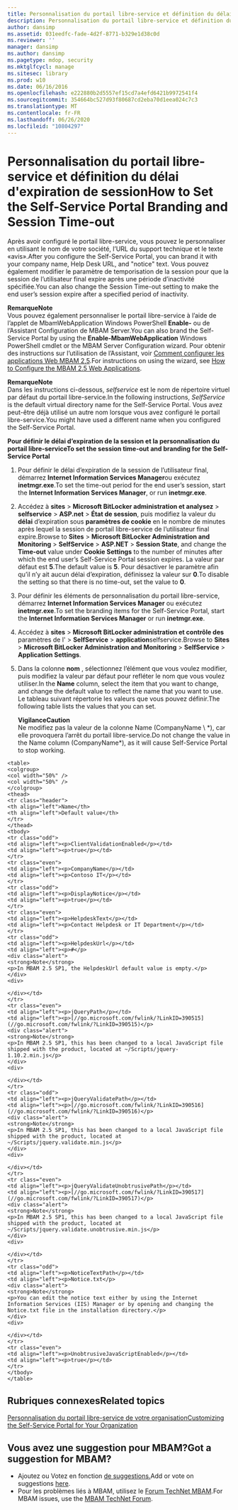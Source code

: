 ```yaml
---
title: Personnalisation du portail libre-service et définition du délai d'expiration de session
description: Personnalisation du portail libre-service et définition du délai d'expiration de session
author: dansimp
ms.assetid: 031eedfc-fade-4d2f-8771-b329e1d38c0d
ms.reviewer: ''
manager: dansimp
ms.author: dansimp
ms.pagetype: mdop, security
ms.mktglfcycl: manage
ms.sitesec: library
ms.prod: w10
ms.date: 06/16/2016
ms.openlocfilehash: e222880b2d5557ef15cd7a4efd6421b9972541f4
ms.sourcegitcommit: 354664bc527d93f80687cd2eba70d1eea024c7c3
ms.translationtype: MT
ms.contentlocale: fr-FR
ms.lasthandoff: 06/26/2020
ms.locfileid: "10804297"
---
```

# <span data-ttu-id="67956-103">Personnalisation du portail libre-service et définition du délai d'expiration de session</span><span class="sxs-lookup"><span data-stu-id="67956-103">How to Set the Self-Service Portal Branding and Session Time-out</span></span>


<span data-ttu-id="67956-104">Après avoir configuré le portail libre-service, vous pouvez le personnaliser en utilisant le nom de votre société, l’URL du support technique et le texte «avis».</span><span class="sxs-lookup"><span data-stu-id="67956-104">After you configure the Self-Service Portal, you can brand it with your company name, Help Desk URL, and "notice" text.</span></span> <span data-ttu-id="67956-105">Vous pouvez également modifier le paramètre de temporisation de la session pour que la session de l’utilisateur final expire après une période d’inactivité spécifiée.</span><span class="sxs-lookup"><span data-stu-id="67956-105">You can also change the Session Time-out setting to make the end user’s session expire after a specified period of inactivity.</span></span>

**<span data-ttu-id="67956-106">Remarque</span><span class="sxs-lookup"><span data-stu-id="67956-106">Note</span></span>**  
<span data-ttu-id="67956-107">Vous pouvez également personnaliser le portail libre-service à l’aide de l’applet de MbamWebApplication Windows PowerShell **Enable-** ou de l’Assistant Configuration de MBAM Server.</span><span class="sxs-lookup"><span data-stu-id="67956-107">You can also brand the Self-Service Portal by using the **Enable-MbamWebApplication** Windows PowerShell cmdlet or the MBAM Server Configuration wizard.</span></span> <span data-ttu-id="67956-108">Pour obtenir des instructions sur l’utilisation de l’Assistant, voir [Comment configurer les applications Web MBAM 2,5](how-to-configure-the-mbam-25-web-applications.md).</span><span class="sxs-lookup"><span data-stu-id="67956-108">For instructions on using the wizard, see [How to Configure the MBAM 2.5 Web Applications](how-to-configure-the-mbam-25-web-applications.md).</span></span>



**<span data-ttu-id="67956-109">Remarque</span><span class="sxs-lookup"><span data-stu-id="67956-109">Note</span></span>**  
<span data-ttu-id="67956-110">Dans les instructions ci-dessous, *selfservice* est le nom de répertoire virtuel par défaut du portail libre-service.</span><span class="sxs-lookup"><span data-stu-id="67956-110">In the following instructions, *SelfService* is the default virtual directory name for the Self-Service Portal.</span></span> <span data-ttu-id="67956-111">Vous avez peut-être déjà utilisé un autre nom lorsque vous avez configuré le portail libre-service.</span><span class="sxs-lookup"><span data-stu-id="67956-111">You might have used a different name when you configured the Self-Service Portal.</span></span>



**<span data-ttu-id="67956-112">Pour définir le délai d’expiration de la session et la personnalisation du portail libre-service</span><span class="sxs-lookup"><span data-stu-id="67956-112">To set the session time-out and branding for the Self-Service Portal</span></span>**

1.  <span data-ttu-id="67956-113">Pour définir le délai d’expiration de la session de l’utilisateur final, démarrez **Internet Information Services Manager**ou exécutez **inetmgr.exe**.</span><span class="sxs-lookup"><span data-stu-id="67956-113">To set the time-out period for the end user’s session, start the **Internet Information Services Manager**, or run **inetmgr.exe**.</span></span>

2.  <span data-ttu-id="67956-114">Accédez à **sites** &gt; **Microsoft BitLocker administration et analysez** &gt; **selfservice** &gt; **ASP.net** &gt; **État de session**, puis modifiez la valeur du **délai** d’expiration sous **paramètres de cookie** en le nombre de minutes après lequel la session de portail libre-service de l’utilisateur final expire.</span><span class="sxs-lookup"><span data-stu-id="67956-114">Browse to **Sites** &gt; **Microsoft BitLocker Administration and Monitoring** &gt; **SelfService** &gt; **ASP.NET** &gt; **Session State**, and change the **Time-out** value under **Cookie Settings** to the number of minutes after which the end user’s Self-Service Portal session expires.</span></span> <span data-ttu-id="67956-115">La valeur par défaut est **5**.</span><span class="sxs-lookup"><span data-stu-id="67956-115">The default value is **5**.</span></span> <span data-ttu-id="67956-116">Pour désactiver le paramètre afin qu’il n’y ait aucun délai d’expiration, définissez la valeur sur **0**.</span><span class="sxs-lookup"><span data-stu-id="67956-116">To disable the setting so that there is no time-out, set the value to **0**.</span></span>

3.  <span data-ttu-id="67956-117">Pour définir les éléments de personnalisation du portail libre-service, démarrez **Internet Information Services Manager** ou exécutez **inetmgr.exe**.</span><span class="sxs-lookup"><span data-stu-id="67956-117">To set the branding items for the Self-Service Portal, start the **Internet Information Services Manager** or run **inetmgr.exe**.</span></span>

4.  <span data-ttu-id="67956-118">Accédez à **sites** &gt; **Microsoft BitLocker administration et contrôle des** paramètres de l' &gt; **SelfService** &gt; **application**selfservice.</span><span class="sxs-lookup"><span data-stu-id="67956-118">Browse to **Sites** &gt; **Microsoft BitLocker Administration and Monitoring** &gt; **SelfService** &gt; **Application Settings**.</span></span>

5.  <span data-ttu-id="67956-119">Dans la colonne **nom** , sélectionnez l’élément que vous voulez modifier, puis modifiez la valeur par défaut pour refléter le nom que vous voulez utiliser.</span><span class="sxs-lookup"><span data-stu-id="67956-119">In the **Name** column, select the item that you want to change, and change the default value to reflect the name that you want to use.</span></span> <span data-ttu-id="67956-120">Le tableau suivant répertorie les valeurs que vous pouvez définir.</span><span class="sxs-lookup"><span data-stu-id="67956-120">The following table lists the values that you can set.</span></span>

    **<span data-ttu-id="67956-121">Vigilance</span><span class="sxs-lookup"><span data-stu-id="67956-121">Caution</span></span>**  
    <span data-ttu-id="67956-122">Ne modifiez pas la valeur de la colonne Name (CompanyName \ \*), car elle provoquera l’arrêt du portail libre-service.</span><span class="sxs-lookup"><span data-stu-id="67956-122">Do not change the value in the Name column (CompanyName\*), as it will cause Self-Service Portal to stop working.</span></span>



~~~
<table>
<colgroup>
<col width="50%" />
<col width="50%" />
</colgroup>
<thead>
<tr class="header">
<th align="left">Name</th>
<th align="left">Default value</th>
</tr>
</thead>
<tbody>
<tr class="odd">
<td align="left"><p>ClientValidationEnabled</p></td>
<td align="left"><p>true</p></td>
</tr>
<tr class="even">
<td align="left"><p>CompanyName</p></td>
<td align="left"><p>Contoso IT</p></td>
</tr>
<tr class="odd">
<td align="left"><p>DisplayNotice</p></td>
<td align="left"><p>true</p></td>
</tr>
<tr class="even">
<td align="left"><p>HelpdeskText</p></td>
<td align="left"><p>Contact Helpdesk or IT Department</p></td>
</tr>
<tr class="odd">
<td align="left"><p>HelpdeskUrl</p></td>
<td align="left"><p>#</p>
<div class="alert">
<strong>Note</strong>  
<p>In MBAM 2.5 SP1, the HelpdeskUrl default value is empty.</p>
</div>
<div>

</div></td>
</tr>
<tr class="even">
<td align="left"><p>jQueryPath</p></td>
<td align="left"><p>[//go.microsoft.com/fwlink/?LinkID=390515](//go.microsoft.com/fwlink/?LinkID=390515)</p>
<div class="alert">
<strong>Note</strong>  
<p>In MBAM 2.5 SP1, this has been changed to a local JavaScript file shipped with the product, located at ~/Scripts/jquery-1.10.2.min.js</p>
</div>
<div>

</div></td>
</tr>
<tr class="odd">
<td align="left"><p>jQueryValidatePath</p></td>
<td align="left"><p>[//go.microsoft.com/fwlink/?LinkID=390516](//go.microsoft.com/fwlink/?LinkID=390516)</p>
<div class="alert">
<strong>Note</strong>  
<p>In MBAM 2.5 SP1, this has been changed to a local JavaScript file shipped with the product, located at ~/Scripts/jquery.validate.min.js</p>
</div>
<div>

</div></td>
</tr>
<tr class="even">
<td align="left"><p>jQueryValidateUnobtrusivePath</p></td>
<td align="left"><p>[//go.microsoft.com/fwlink/?LinkID=390517](//go.microsoft.com/fwlink/?LinkID=390517)</p>
<div class="alert">
<strong>Note</strong>  
<p>In MBAM 2.5 SP1, this has been changed to a local JavaScript file shipped with the product, located at ~/Scripts/jquery.validate.unobtrusive.min.js</p>
</div>
<div>

</div></td>
</tr>
<tr class="odd">
<td align="left"><p>NoticeTextPath</p></td>
<td align="left"><p>Notice.txt</p>
<div class="alert">
<strong>Note</strong>  
<p>You can edit the notice text either by using the Internet Information Services (IIS) Manager or by opening and changing the Notice.txt file in the installation directory.</p>
</div>
<div>

</div></td>
</tr>
<tr class="even">
<td align="left"><p>UnobtrusiveJavaScriptEnabled</p></td>
<td align="left"><p>true</p></td>
</tr>
</tbody>
</table>
~~~





## <span data-ttu-id="67956-123">Rubriques connexes</span><span class="sxs-lookup"><span data-stu-id="67956-123">Related topics</span></span>


[<span data-ttu-id="67956-124">Personnalisation du portail libre-service de votre organisation</span><span class="sxs-lookup"><span data-stu-id="67956-124">Customizing the Self-Service Portal for Your Organization</span></span>](customizing-the-self-service-portal-for-your-organization.md)



## <span data-ttu-id="67956-125">Vous avez une suggestion pour MBAM?</span><span class="sxs-lookup"><span data-stu-id="67956-125">Got a suggestion for MBAM?</span></span>
- <span data-ttu-id="67956-126">Ajoutez ou Votez en fonction [de suggestions.](http://mbam.uservoice.com/forums/268571-microsoft-bitlocker-administration-and-monitoring)</span><span class="sxs-lookup"><span data-stu-id="67956-126">Add or vote on suggestions [here](http://mbam.uservoice.com/forums/268571-microsoft-bitlocker-administration-and-monitoring).</span></span> 
- <span data-ttu-id="67956-127">Pour les problèmes liés à MBAM, utilisez le [Forum TechNet MBAM](https://social.technet.microsoft.com/Forums/home?forum=mdopmbam).</span><span class="sxs-lookup"><span data-stu-id="67956-127">For MBAM issues, use the [MBAM TechNet Forum](https://social.technet.microsoft.com/Forums/home?forum=mdopmbam).</span></span> 





